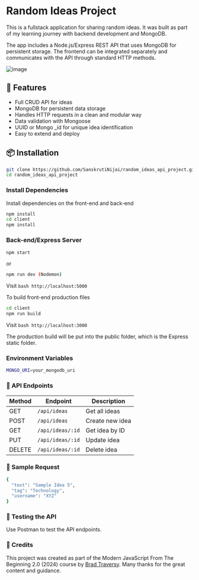 # Random Ideas Project
This is a fullstack application for sharing random ideas. It was built as part of my learning journey with backend development and MongoDB.

The app includes a Node.js/Express REST API that uses MongoDB for persistent storage. The frontend can be integrated separately and communicates with the API through standard HTTP methods.

![image](https://github.com/user-attachments/assets/2303fa50-d5d2-4c6a-90b0-898398f1eb07)


## 🚀 Features
- Full CRUD API for ideas
- MongoDB for persistent data storage
- Handles HTTP requests in a clean and modular way
- Data validation with Mongoose
- UUID or Mongo _id for unique idea identification
- Easy to extend and deploy

## 📦 Installation
```bash
git clone https://github.com/SanskrutiNijai/random_ideas_api_project.git
cd random_ideas_api_project
```

### Install Dependencies
Install dependencies on the front-end and back-end
```bash
npm install
cd client
npm install
```

### Back-end/Express Server
```bash
npm start
```
or
```bash
npm run dev (Nodemon)
```
Visit ```bash http://localhost:5000 ```

To build front-end production files
```bash
cd client
npm run build
```
Visit ```bash http://localhost:3000 ```

The production build will be put into the public folder, which is the Express static folder.

### Environment Variables
```bash
MONGO_URI=your_mongodb_uri
```

### 📡 API Endpoints
| Method | Endpoint         | Description     |
| ------ | ---------------- | --------------- |
| GET    | `/api/ideas`     | Get all ideas   |
| POST   | `/api/ideas`     | Create new idea |
| GET    | `/api/ideas/:id` | Get idea by ID  |
| PUT    | `/api/ideas/:id` | Update idea     |
| DELETE | `/api/ideas/:id` | Delete idea     |

### 📝 Sample Request
```bash
{
  "text": "Sample Idea 5",
  "tag": "Technology",
  "username": "XYZ"
}
```
### 🧪 Testing the API
Use Postman to test the API endpoints.

### 🙌 Credits
This project was created as part of the Modern JavaScript From The Beginning 2.0 (2024) course by [Brad Traversy](https://github.com/bradtraversy). Many thanks for the great content and guidance.

